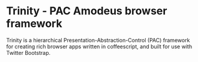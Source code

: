 # Trinity - PAC Amodeus browser framework

Trinity is a hierarchical Presentation-Abstraction-Control (PAC)
framework for creating rich browser apps written in coffeescript,
and built for use with Twitter Bootstrap.

